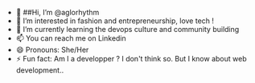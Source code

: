 - 👋 ##Hi, I’m @aglorhythm
- 👀 I’m interested in fashion and entrepreneurship, love tech !
- 🌱 I’m currently learning the devops culture and community building
- 📫 You can reach me on Linkedin
- 😄 Pronouns: She/Her
- ⚡ Fun fact: Am I a developper ? I don't think so. But I know about web development..

<!---
Well..
--->
